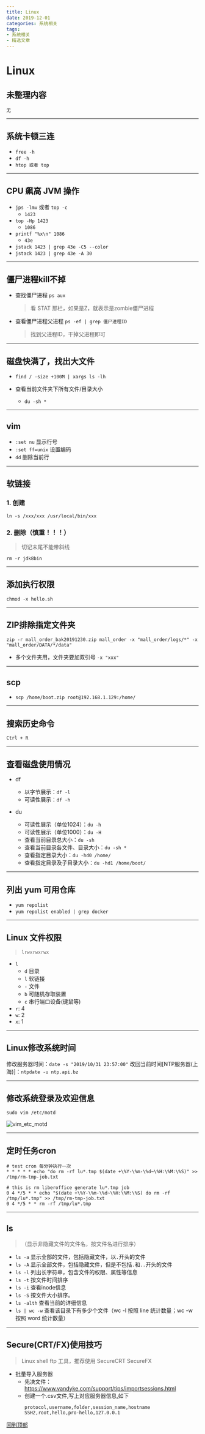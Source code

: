 ```yaml
---
title: Linux
date: 2019-12-01
categories: 系统相关
tags:
- 系统相关
- 精选文章
---
```


# Linux

## 未整理内容

```
无
```

---

## 系统卡顿三连

- `free -h`
- `df -h`
- `htop 或者 top`

---

## CPU 飙高 JVM 操作

- `jps -lmv` 或者 `top -c`
    - `1423`
- `top -Hp 1423`
    - `1086`
- `printf "%x\n" 1086`
    - `43e`
- `jstack 1423 | grep 43e -C5 --color`
- `jstack 1423 | grep 43e -A 30`

---

## 僵尸进程kill不掉

- 查找僵尸进程 `ps aux`
  > 看 STAT 那栏，如果是Z，就表示是zombie僵尸进程

- 查看僵尸进程父进程 `ps -ef | grep 僵尸进程ID`
  > 找到父进程ID，干掉父进程即可

---

## 磁盘快满了，找出大文件

- `find / -size +100M | xargs ls -lh`

- 查看当前文件夹下所有文件/目录大小
    - `du -sh *`

---

## vim

- `:set nu` 显示行号
- `:set ff=unix` 设置编码
- `dd` 删除当前行

---

## 软链接

### 1. 创建

`ln -s /xxx/xxx /usr/local/bin/xxx`

### 2. 删除（慎重！！！）

> 切记末尾不能带斜线

`rm -r jdk8bin`

---

## 添加执行权限

`chmod -x hello.sh`

---

## ZIP排除指定文件夹

`zip -r mall_order_bak20191230.zip mall_order -x "mall_order/logs/*" -x "mall_order/DATA/*/data"`

- 多个文件夹用，文件夹要加双引号 `-x "xxx"`

---

## scp

- `scp /home/boot.zip root@192.168.1.129:/home/`

---

## 搜索历史命令

`Ctrl + R`

---

## 查看磁盘使用情况

- df
    - 以字节展示：`df -l`
    - 可读性展示：`df -h`

- du
    - 可读性展示（单位1024）：`du -h`
    - 可读性展示（单位1000）：`du -H`
    - 查看当前目录总大小：`du -sh`
    - 查看当前目录各文件、目录大小：`du -sh *`
    - 查看指定目录大小：`du -hd0 /home/`
    - 查看指定目录及子目录大小：`du -hd1 /home/boot/`

---

## 列出 yum 可用仓库

- `yum repolist`
- `yum repolist enabled | grep docker`

---

## Linux 文件权限

> `lrwxrwxrwx`

- `l`
    - `d` 目录
    - `l` 软链接
    - `-` 文件
    - `b` 可随机存取装置
    - `c` 串行端口设备(键鼠等)
- `r`: 4
- `w`: 2
- `x`: 1

---

## Linux修改系统时间

修改服务器时间：`date -s "2019/10/31 23:57:00"`
改回当前时间[NTP服务器(上海)]：`ntpdate -u ntp.api.bz`

---

## 修改系统登录及欢迎信息

`sudo vim /etc/motd`

![vim_etc_motd](https://gitee.com/AmosWang/resource/raw/master/image/linux/vim_etc_motd.png)

---

## 定时任务cron

```
# test cron 每分钟执行一次
* * * * * echo "do rm -rf lu*.tmp $(date +\%Y-\%m-\%d~\%H:\%M:\%S)" >> /tmp/rm-tmp-job.txt
```

```
# this is rm liberoffice generate lu*.tmp job
0 4 */5 * * echo "$(date +\%Y-\%m-\%d~\%H:\%M:\%S) do rm -rf /tmp/lu*.tmp" >> /tmp/rm-tmp-job.txt
0 4 */5 * * rm -rf /tmp/lu*.tmp
```

---

## ls

> （显示非隐藏文件的文件名，按文件名进行排序）

- `ls -a` 显示全部的文件，包括隐藏文件，以`.`开头的文件
- `ls -A` 显示全部文件，包括隐藏文件，但是不包括`.`和`..`开头的文件
- `ls -l` 列出长字符串，包含文件的权限、属性等信息
- `ls -t` 按文件时间排序
- `ls -i` 查看inode信息
- `ls -S` 按文件大小排序。
- `ls -alth` 查看当前的详细信息
- `ls | wc -w` 查看该目录下有多少个文件（wc -l 按照 line 统计数量；wc -w 按照 word 统计数量）

---

## Secure(CRT/FX)使用技巧

> Linux shell ftp 工具，推荐使用 SecureCRT SecureFX

- 批量导入服务器
    - 先决文件：https://www.vandyke.com/support/tips/importsessions.html
    - 创建一个.csv文件,写上对应服务器信息,如下
      ```
      protocol,username,folder,session_name,hostname
      SSH2,root,hello,pro-hello,127.0.0.1
      ```

[回到顶部](#Linux)
